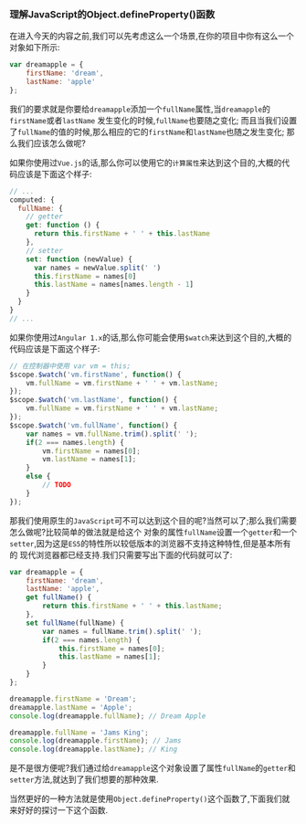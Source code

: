 ### 理解JavaScript的Object.defineProperty()函数

在进入今天的内容之前,我们可以先考虑这么一个场景,在你的项目中你有这么一个对象如下所示:
```javascript
var dreamapple = {
    firstName: 'dream',
    lastName: 'apple'
};
```
我们的要求就是你要给`dreamapple`添加一个`fullName`属性,当`dreamapple`的`firstName`或者`lastName`
发生变化的时候,`fullName`也要随之变化;
而且当我们设置了`fullName`的值的时候,那么相应的它的`firstName`和`lastName`也随之发生变化; 
那么我们应该怎么做呢?

如果你使用过`Vue.js`的话,那么你可以使用它的`计算属性`来达到这个目的,大概的代码应该是下面这个样子:
```javascript
// ...
computed: {
  fullName: {
    // getter
    get: function () {
      return this.firstName + ' ' + this.lastName
    },
    // setter
    set: function (newValue) {
      var names = newValue.split(' ')
      this.firstName = names[0]
      this.lastName = names[names.length - 1]
    }
  }
}
// ...
```

如果你使用过`Angular 1.x`的话,那么你可能会使用`$watch`来达到这个目的,大概的代码应该是下面这个样子:
```javascript
// 在控制器中使用 var vm = this;
$scope.$watch('vm.firstName', function() {
    vm.fullName = vm.firstName + ' ' + vm.lastName;
});
$scope.$watch('vm.lastName', function() {
    vm.fullName = vm.firstName + ' ' + vm.lastName;
});
$scope.$watch('vm.fullName', function() {
    var names = vm.fullName.trim().split(' ');
    if(2 === names.length) {
        vm.firstName = names[0];
        vm.lastName = names[1];
    }
    else {
        // TODO
    }
});
```

那我们使用原生的`JavaScript`可不可以达到这个目的呢?当然可以了;那么我们需要怎么做呢?比较简单的做法就是给这个
对象的属性`fullName`设置一个`getter`和一个`setter`,因为这是`ES5`的特性所以较低版本的浏览器不支持这种特性,但是基本所有的
现代浏览器都已经支持.我们只需要写出下面的代码就可以了:

```javascript
var dreamapple = {
    firstName: 'dream',
    lastName: 'apple',
    get fullName() {
        return this.firstName + ' ' + this.lastName;
    },
    set fullName(fullName) {
        var names = fullName.trim().split(' ');
        if(2 === names.length) {
            this.firstName = names[0];
            this.lastName = names[1];
        }
    }
};

dreamapple.firstName = 'Dream';
dreamapple.lastName = 'Apple';
console.log(dreamapple.fullName); // Dream Apple

dreamapple.fullName = 'Jams King';
console.log(dreamapple.firstName); // Jams
console.log(dreamapple.lastName); // King
```
是不是很方便呢?我们通过给`dreamapple`这个对象设置了属性`fullName`的`getter`和`setter`方法,就达到了我们想要的那种效果.

当然更好的一种方法就是使用`Object.defineProperty()`这个函数了,下面我们就来好好的探讨一下这个函数.







